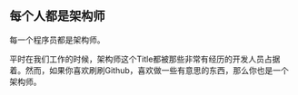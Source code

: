 每个人都是架构师
---

每一个程序员都是架构师。

平时在我们工作的时候，架构师这个Title都被那些非常有经历的开发人员占据着。然而，如果你喜欢刷刷Github，喜欢做一些有意思的东西，那么你也是一个架构师。